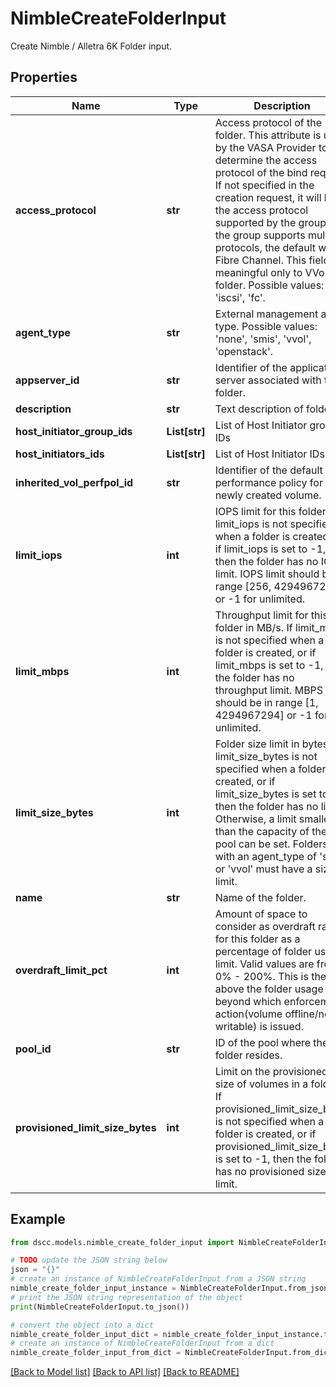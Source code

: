 # NimbleCreateFolderInput

Create Nimble / Alletra 6K Folder input.

## Properties

Name | Type | Description | Notes
------------ | ------------- | ------------- | -------------
**access_protocol** | **str** | Access protocol of the folder. This attribute is used by the VASA Provider to determine the access protocol of the bind request. If not specified in the creation request, it will be the access protocol supported by the group. If the group supports multiple protocols, the default will be Fibre Channel. This field is meaningful only to VVol folder. Possible values: &#39;iscsi&#39;, &#39;fc&#39;. | [optional] 
**agent_type** | **str** | External management agent type. Possible values: &#39;none&#39;, &#39;smis&#39;, &#39;vvol&#39;, &#39;openstack&#39;. | [optional] 
**appserver_id** | **str** | Identifier of the application server associated with the folder. | [optional] 
**description** | **str** | Text description of folder. | [optional] 
**host_initiator_group_ids** | **List[str]** | List of Host Initiator group IDs | [optional] 
**host_initiators_ids** | **List[str]** | List of Host Initiator IDs | [optional] 
**inherited_vol_perfpol_id** | **str** | Identifier of the default performance policy for a newly created volume. | [optional] 
**limit_iops** | **int** | IOPS limit for this folder. If limit_iops is not specified when a folder is created, or if limit_iops is set to -1, then the folder has no IOPS limit. IOPS limit should be in range [256, 4294967294] or -1 for unlimited. | [optional] 
**limit_mbps** | **int** | Throughput limit for this folder in MB/s. If limit_mbps is not specified when a folder is created, or if limit_mbps is set to -1, then the folder has no throughput limit. MBPS limit should be in range [1, 4294967294] or -1 for unlimited. | [optional] 
**limit_size_bytes** | **int** | Folder size limit in bytes. If limit_size_bytes is not specified when a folder is created, or if limit_size_bytes is set to -1, then the folder has no limit. Otherwise, a limit smaller than the capacity of the pool can be set. Folders with an agent_type of &#39;smis&#39; or &#39;vvol&#39; must have a size limit. | [optional] 
**name** | **str** | Name of the folder. | 
**overdraft_limit_pct** | **int** | Amount of space to consider as overdraft range for this folder as a percentage of folder used limit. Valid values are from 0% - 200%. This is the limit above the folder usage limit beyond which enforcement action(volume offline/non-writable) is issued. | [optional] 
**pool_id** | **str** | ID of the pool where the folder resides. | 
**provisioned_limit_size_bytes** | **int** | Limit on the provisioned size of volumes in a folder. If provisioned_limit_size_bytes is not specified when a folder is created, or if provisioned_limit_size_bytes is set to -1, then the folder has no provisioned size limit. | [optional] 

## Example

```python
from dscc.models.nimble_create_folder_input import NimbleCreateFolderInput

# TODO update the JSON string below
json = "{}"
# create an instance of NimbleCreateFolderInput from a JSON string
nimble_create_folder_input_instance = NimbleCreateFolderInput.from_json(json)
# print the JSON string representation of the object
print(NimbleCreateFolderInput.to_json())

# convert the object into a dict
nimble_create_folder_input_dict = nimble_create_folder_input_instance.to_dict()
# create an instance of NimbleCreateFolderInput from a dict
nimble_create_folder_input_from_dict = NimbleCreateFolderInput.from_dict(nimble_create_folder_input_dict)
```
[[Back to Model list]](../README.md#documentation-for-models) [[Back to API list]](../README.md#documentation-for-api-endpoints) [[Back to README]](../README.md)



